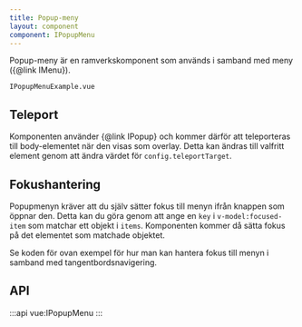 ```yaml
---
title: Popup-meny
layout: component
component: IPopupMenu
---
```


Popup-meny är en ramverkskomponent som används i samband med meny ({@link IMenu}).

```import
IPopupMenuExample.vue
```

## Teleport

Komponenten använder {@link IPopup} och kommer därför att teleporteras till body-elementet när den visas som overlay.
Detta kan ändras till valfritt element genom att ändra värdet för `config.teleportTarget`.

## Fokushantering

Popupmenyn kräver att du själv sätter fokus till menyn ifrån knappen som öppnar den.
Detta kan du göra genom att ange en `key` i `v-model:focused-item` som matchar ett objekt i `items`.
Komponenten kommer då sätta fokus på det elementet som matchade objektet.

Se koden för ovan exempel för hur man kan hantera fokus till menyn i samband med tangentbordsnavigering.

## API

:::api
vue:IPopupMenu
:::
